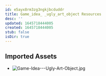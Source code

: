 ```yaml
---
id: e5ayx8rm3zg3ngkjbcduddr
title: Game_idea_ _ugly_art_object Resources
desc: ''
updated: 1645718444005
created: 1645718444005
stub: false
isDir: true
---
```

## Imported Assets
- ![Game-Idea---Ugly-Art-Object.jpg](/assets/game-idea---ugly-art-object-roeffbuda7au.jpg)
